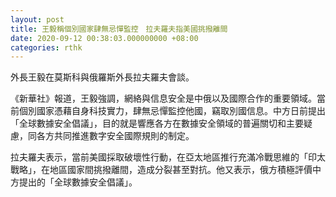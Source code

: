 ```yaml
---
layout: post
title: 王毅稱個別國家肆無忌憚監控　拉夫羅夫指美國挑撥離間
date: 2020-09-12 00:38:03.000000000 +08:00
categories: rthk
---
```


外長王毅在莫斯科與俄羅斯外長拉夫羅夫會談。

《新華社》報道，王毅強調，網絡與信息安全是中俄以及國際合作的重要領域。當前個別國家憑藉自身科技實力，肆無忌憚監控他國，竊取別國信息。中方日前提出「全球數據安全倡議」，目的就是響應各方在數據安全領域的普遍關切和主要疑慮，同各方共同推進數字安全國際規則的制定。

拉夫羅夫表示，當前美國採取破壞性行動，在亞太地區推行充滿冷戰思維的「印太戰略」，在地區國家間挑撥離間，造成分裂甚至對抗。他又表示，俄方積極評價中方提出的「全球數據安全倡議」。
